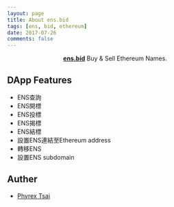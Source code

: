 ```yaml
---
layout: page
title: About ens.bid
tags: [ens, bid, ethereum]
date: 2017-07-26
comments: false
---
```

    
<center><a href="http://github.com/ens-bid"><b>ens.bid</b></a> Buy &amp; Sell Ethereum Names.</center>

## DApp Features
* ENS查詢
* ENS開標
* ENS投標
* ENS揭標
* ENS結標
* 設置ENS連結至Ethereum address
* 轉移ENS
* 設置ENS subdomain

## Auther

- [Phyrex Tsai](github.com/PhyrexTsai)

